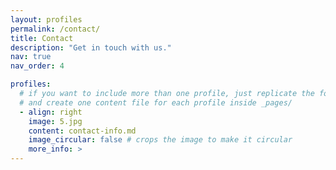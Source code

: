 ```yaml
---
layout: profiles
permalink: /contact/
title: Contact
description: "Get in touch with us."
nav: true
nav_order: 4

profiles:
  # if you want to include more than one profile, just replicate the following block
  # and create one content file for each profile inside _pages/
  - align: right
    image: 5.jpg
    content: contact-info.md
    image_circular: false # crops the image to make it circular
    more_info: >
---
```

